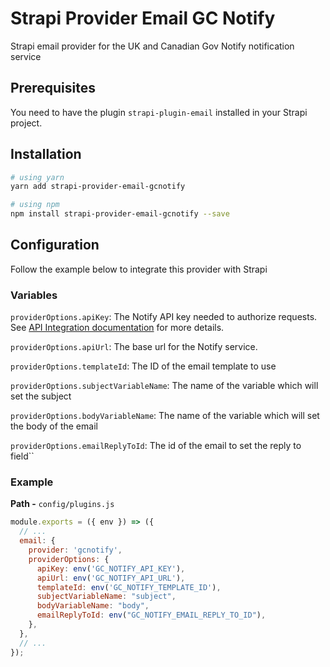 # Strapi Provider Email GC Notify

Strapi email provider for the UK and Canadian Gov Notify notification service

## Prerequisites

You need to have the plugin `strapi-plugin-email` installed in your Strapi project.

## Installation

```bash
# using yarn
yarn add strapi-provider-email-gcnotify

# using npm
npm install strapi-provider-email-gcnotify --save
```

## Configuration

Follow the example below to integrate this provider with Strapi 

### Variables

`providerOptions.apiKey`: The Notify API key needed to authorize requests. See [API Integration documentation](https://documentation.notification.canada.ca/en/start.html) for more details.

`providerOptions.apiUrl`: The base url for the Notify service.

`providerOptions.templateId`: The ID of the email template to use

`providerOptions.subjectVariableName`: The name of the variable which will set the subject

`providerOptions.bodyVariableName`: The name of the variable which will set the body of the email

`providerOptions.emailReplyToId`: The id of the email to set the reply to field``


### Example

**Path -** `config/plugins.js`

```js
module.exports = ({ env }) => ({
  // ...
  email: {
    provider: 'gcnotify',
    providerOptions: {
      apiKey: env('GC_NOTIFY_API_KEY'),
      apiUrl: env('GC_NOTIFY_API_URL'),
      templateId: env('GC_NOTIFY_TEMPLATE_ID'),
      subjectVariableName: "subject",
      bodyVariableName: "body",
      emailReplyToId: env("GC_NOTIFY_EMAIL_REPLY_TO_ID"),
    },
  },
  // ...
});
```